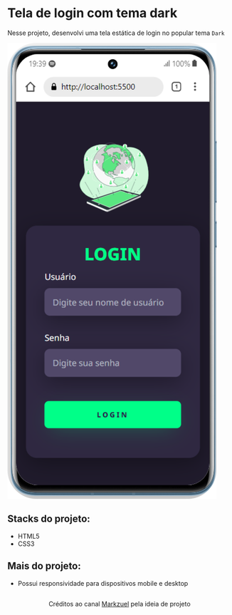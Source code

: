 # Tela de login com tema dark
Nesse projeto, desenvolvi uma tela estática de login no popular tema `Dark`

![](./src/public/print-login-dark.svg)

## Stacks do projeto:
- HTML5
- CSS3

## Mais do projeto:
- Possui responsividade para dispositivos mobile e desktop

##
<p align="center"> Créditos ao canal <a href="https://www.youtube.com/@Markzuel">Markzuel</a> pela ideia de projeto </p>
